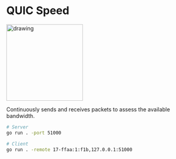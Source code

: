 # QUIC Speed

<img src="https://pbs.twimg.com/media/CtLy-vuUMAAvJmw?format=png&name=900x900" alt="drawing" width="200"/>

Continuously sends and receives packets to assess the available bandwidth.


```bash
# Server
go run . -port 51000
```

```bash
# Client
go run . -remote 17-ffaa:1:f1b,127.0.0.1:51000
```
